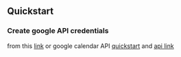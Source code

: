 ## Quickstart

### Create google API credentials

from this [link](https://console.developers.google.com/apis/credentials) or  google calendar API [quickstart](https://developers.google.com/calendar/quickstart/python) and [api link](https://developers.google.com/calendar/api/quickstart/python)